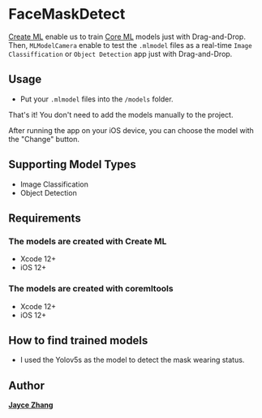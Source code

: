 # FaceMaskDetect

[Create ML](https://developer.apple.com/documentation/create_ml) enable us to train [Core ML](https://developer.apple.com/documentation/coreml) models just with Drag-and-Drop. Then, `MLModelCamera` enable to test the `.mlmodel` files as a real-time `Image Classiffication` or `Object Detection` app just with Drag-and-Drop.

## Usage

- Put your `.mlmodel` files into the `/models` folder.

That's it! You don't need to add the models manually to the project.

After running the app on your iOS device, you can choose the model with the "Change" button.


## Supporting Model Types

- Image Classification
- Object Detection


## Requirements

### The models are created with Create ML

- Xcode 12+
- iOS 12+

### The models are created with coremltools

- Xcode 12+
- iOS 12+

## How to find trained models

- I used the Yolov5s as the model to detect the mask wearing status.

## Author

**[Jayce Zhang]()**

